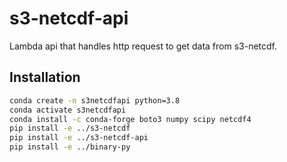# s3-netcdf-api
Lambda api that handles http request to get data from s3-netcdf.

## Installation
```bash
conda create -n s3netcdfapi python=3.8
conda activate s3netcdfapi
conda install -c conda-forge boto3 numpy scipy netcdf4
pip install -e ../s3-netcdf
pip install -e ../s3-netcdf-api
pip install -e ../binary-py
```